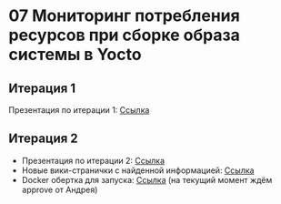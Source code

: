 # 07 Мониторинг потребления ресурсов при сборке образа системы в Yocto

## Итерация 1

Презентация по итерации 1: [Ссылка](https://github.com/moevm/os_profiling/blob/mse_tasks/wiki/iteration_1/MSE7_Iter1.pdf)

## Итерация 2

* Презентация по итерации 2: [Ссылка](https://github.com/moevm/os_profiling/blob/mse_tasks/wiki/iteration_2/MSE7_Iter2.pdf)
* Новые вики-странички с найденной информацией: [Ссылка](https://github.com/moevm/os_profiling/tree/main/wiki)
* Docker обертка для запуска: [Ссылка](https://github.com/moevm/os_profiling/tree/PB-33/src) (на текущий момент ждём approve от Андрея)
